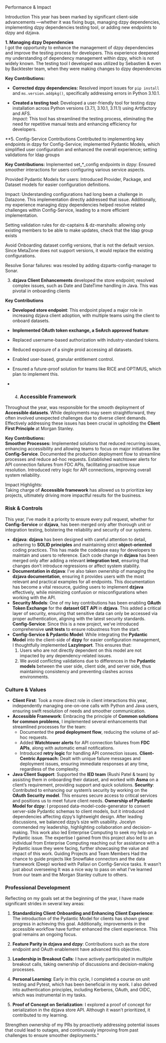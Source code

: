 Performance & Impact

Introduction This year has been marked by significant client-side advancements —whether it was fixing bugs, managing dzpy dependencies, implementing dzpy dependencies testing tool, or adding new endpoints to dzpy and dzjava.

**1. Managing dzpy Dependencies**  
I got the opportunity to enhance the management of dzpy dependencies and improve the testing process for developers. This experience deepened my understanding of dependency management within dzpy, which is not widely known. The testing tool I developed was utilized by Sebastien & even by Backtester team, when they were making changes to dzpy dependencies

**Key Contributions:**  
- **Corrected dzpy dependencies:** Resolved import issues for `pip install` and `ms.version.addpkg()`, specifically addressing errors in Python 3.10.1.

- **Created a testing tool:** Developed a user-friendly tool for testing dzpy installation across Python versions (3.7.1, 3.10.1, 3.11.1) using Artifactory and AFS.  
  *Impact:* This tool has streamlined the testing process, eliminating the need for repetitive manual tests and enhancing efficiency for developers.


**5. Config-Service Contributions
Contributed to implementing key endpoints in dzpy for Config-Service; implemented Pydantic Models, which simplified user configuration and enhanced the overall experience; setting validations for ldap groups

**Key Contributions:**
Implemented set_*_config endpoints in dzpy: Ensured smoother interactions for users configuring various service aspects.

Provided Pydantic Models for users: Introduced Provider, Package, and Dataset models for easier configuration definitions.

Impact: Understanding configurations had long been a challenge in Datazone. This implementation directly addressed that issue. Additionally, my experience managing dzpy dependencies helped resolve related challenges within Config-Service, leading to a more efficient implementation.

Setting validation rules for dz-captains & dz-marshalls: allowing only existing members to be able to make updates, check that the ldap group exists

Avoid Onboarding dataset config versions, that is not the default version. Since MetaZone does not support versions, it would replace the existing configurations.

Resolve Sonar failures: was resoled by adding dzparts-config-manager to Sonar.


3.  **dzjava Client Enhancements** 
developed the store endpoint; resolved complex issues, such as Date and DateTime handling in Java. This was pivotal in onboarding clients

**Key Contributions** 
- **Developed store endpoint**: This endpoint played a major role in increasing dzjava client adoption, with multiple teams using the client to onboard datasets. 
- **Implemented OAuth token exchange, a SeArch approved feature**:
- Replaced username-based authorization with industry-standard tokens.
- Reduced exposure of a single proid accessing all datasets.
- Enabled user-based, granular entitlement control.
- Ensured a future-proof solution for teams like RICE and OPTIMUS, which plan to implement this.

- 4. ### **Accessible Framework**  
Throughout the year, was responsible for the smooth deployment of **Accessible datasets**. While deployments may seem straightforward, they often involved unexpected challenges due to diverse client demands. Effectively addressing these issues has been crucial in upholding the **Client First Principle** at Morgan Stanley.

**Key Contributions:**  
 **Smoother Processes:** Implemented solutions that reduced recurring issues, enhancing accessibility and allowing teams to focus on major initiatives like **Config-Service**.
Documented the production deployment flow to streamline processes and reduce ad-hoc requests.
Established watchtower alerts for API connection failures from FDC APIs, facilitating proactive issue resolution.
Introduced retry logic for API connections, improving overall system reliability.


Impact Highlights:  
Taking charge of **Accessible framework** has allowed us to prioritize key projects, ultimately driving more impactful results for the business.



### Risk & Controls
This year, I’ve made it a priority to ensure every pull request, whether for **Config-Service** or **dzjava**, has been merged only after thorough unit or integration testing, bolstering the reliability and security of our systems.
- **dzjava**: **dzjava** has been designed with careful attention to detail, adhering to **SOLID principles** and maintaining strict **object-oriented** coding practices. This has made the codebase easy for developers to maintain and users to reference. Each code change in **dzjava** has been merged only after adding a relevant **integration test**, ensuring that changes don’t introduce regressions or affect system stability.
- **Documentation in dzjava**: I’ve also taken ownership of managing the **dzjava documentation**, ensuring it provides users with the most relevant and practical examples for all endpoints. This documentation has become a vital resource, guiding users to implement **dzjava** effectively, while minimizing confusion or misconfigurations when working with the API.
- **Security Models**: One of my key contributions has been enabling **OAuth Token Exchange** for the **dataset GET API** in **dzjava**. This added a critical layer of security, ensuring that sensitive data can only be accessed via proper authentication, aligning with the latest security standards.
**Config-Service**: Since this is a new project, we’ve introduced comprehensive **unit tests** to ensure robustness from the start.
- **Config-Service & Pydantic Model**: While integrating the **Pydantic Model** into the client-side of **dzpy** for easier configuration management, I thoughtfully implemented **LazyImport**. This ensures that:
  1. Users who are not directly dependent on this model are not impacted by any dependency-related issues.
  2. We avoid conflicting validations due to differences in the **Pydantic models** between the user side, client side, and server side, thus maintaining consistency and preventing clashes across environments.



### Culture & Values
- **Client First**: Took a more direct role in client interactions this year, independently managing one-on-one calls with Python and Java users, ensuring swift resolution of needs and smoother communication.
- **Accessible Framework**: Embracing the principle of **Common solutions for common problems**, I implemented several enhancements that streamlined processes for the team:
    - Documented the **prod deployment flow**, reducing the volume of ad-hoc requests.
    - Added **Watchtower alerts** for API connection failures from **FDC APIs**, along with automatic email notifications.
    - Introduced **retry logic** for handling API connection issues.
**Client-Centric Approach:** Dealt with unique failure messages and deployment issues, ensuring immediate responses at any time, regardless of the complexity.
- **Java Client Support**: Supported the **IED team** (Rushi Patel & team) by assisting them in onboarding their dataset, and worked with **Asma** on a client’s requirement, providing support and quick solutions.
**Security**: Contributed to enhancing our system’s security by working on the **OAuth Security model**. This ensures secure access to critical services and positions us to meet future client needs.
**Ownership of Pydantic Model for dzpy**: 
I proposed data-model-code-generator to convert server-side Pydantic schemas to client models, but it introduced dependencies affecting dzpy’s lightweight design. 
After leading discussions, we balanced dzpy’s size with usability. 
Jocelyn commended my leadership, highlighting collaboration and decision-making.
This work also led Enterprise Computing to seek my help on a Pydantic issue. The expertise I gained from this project also led to an individual from Enterprise Computing reaching out for assistance with a Pydantic issue they were facing, further showcasing the value and impact of this work.
Guiding Projects and Team Members
Had the chance to guide projects like Snowflake connectors and the data framework (Deep)
worked with Pallavi on Config-Service tasks. It wasn’t just about overseeing
It was a nice way to pass on what I’ve learned from our team and the Morgan Stanley culture to others.



### Professional Development

Reflecting on my goals set at the beginning of the year, I have made significant strides in several key areas:

1. **Standardizing Client Onboarding and Enhancing Client Experience**: The introduction of the Pydantic Model for clients has shown great progress in achieving this goal. Additionally, improvements in the accessible workflow have further enhanced the client experience. This goal remains an ongoing focus.

2. **Feature Parity in dzjava and dzpy**: Contributions such as the store endpoint and OAuth enablement have advanced this objective.

3. **Leadership in Breakout Calls**: I have actively participated in multiple breakout calls, taking ownership of discussions and decision-making processes.

4. **Personal Learning**: Early in this cycle, I completed a course on unit testing and Pytest, which has been beneficial in my work. I also delved into authentication principles, including Kerberos, OAuth, and OIDC, which was instrumental in my tasks.

5. **Proof of Concept on Serialization**: I explored a proof of concept for serialization in the dzjava store API. Although it wasn’t prioritized, it contributed to my learning.


Strengthen ownership of my PRs by proactively addressing potential issues that could lead to outages, and continuously improving from past challenges to ensure smoother deployments."
